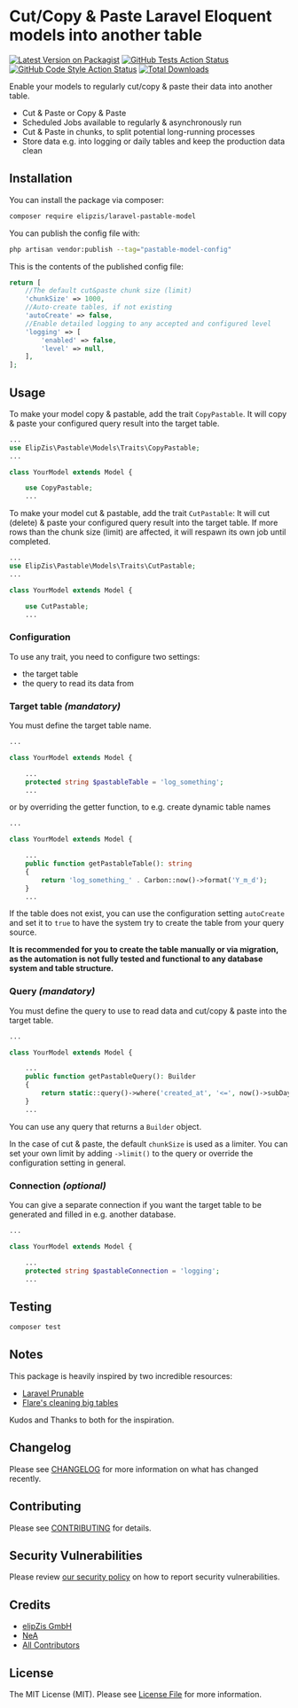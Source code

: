 # Cut/Copy & Paste Laravel Eloquent models into another table

[![Latest Version on Packagist](https://img.shields.io/packagist/v/elipzis/laravel-pastable-model.svg?style=flat-square)](https://packagist.org/packages/elipzis/laravel-pastable-model)
[![GitHub Tests Action Status](https://img.shields.io/github/actions/workflow/status/elipzis/laravel-pastable-model/run-tests.yml?branch=main&label=tests&style=flat-square)](https://github.com/elipzis/laravel-pastable-model/actions?query=workflow%3Arun-tests+branch%3Amain)
[![GitHub Code Style Action Status](https://img.shields.io/github/actions/workflow/status/elipzis/laravel-pastable-model/fix-php-code-style-issues.yml?branch=main&label=code%20style&style=flat-square)](https://github.com/elipzis/laravel-pastable-model/actions?query=workflow%3A"Fix+PHP+code+style+issues"+branch%3Amain)
[![Total Downloads](https://img.shields.io/packagist/dt/elipzis/laravel-pastable-model.svg?style=flat-square)](https://packagist.org/packages/elipzis/laravel-pastable-model)

Enable your models to regularly cut/copy & paste their data into another table.

- Cut & Paste or Copy & Paste
- Scheduled Jobs available to regularly & asynchronously run
- Cut & Paste in chunks, to split potential long-running processes
- Store data e.g. into logging or daily tables and keep the production data clean

## Installation

You can install the package via composer:

```bash
composer require elipzis/laravel-pastable-model
```

You can publish the config file with:

```bash
php artisan vendor:publish --tag="pastable-model-config"
```

This is the contents of the published config file:

```php
return [
    //The default cut&paste chunk size (limit)
    'chunkSize' => 1000,
    //Auto-create tables, if not existing
    'autoCreate' => false,
    //Enable detailed logging to any accepted and configured level
    'logging' => [
        'enabled' => false,
        'level' => null,
    ],
];
```

## Usage

To make your model copy & pastable, add the trait `CopyPastable`.
It will copy & paste your configured query result into the target table.

```php
...
use ElipZis\Pastable\Models\Traits\CopyPastable;
...

class YourModel extends Model {

    use CopyPastable;    
    ...
```

To make your model cut & pastable, add the trait `CutPastable`:
It will cut (delete) & paste your configured query result into the target table.
If more rows than the chunk size (limit) are affected, it will respawn its own job until completed.

```php
...
use ElipZis\Pastable\Models\Traits\CutPastable;
...

class YourModel extends Model {

    use CutPastable;    
    ...
```

### Configuration

To use any trait, you need to configure two settings:

- the target table
- the query to read its data from

### Target table _(mandatory)_

You must define the target table name.

```php
...

class YourModel extends Model {

    ...
    protected string $pastableTable = 'log_something';    
    ...
```

or by overriding the getter function, to e.g. create dynamic table names

```php
...

class YourModel extends Model {

    ...
    public function getPastableTable(): string
    {
        return 'log_something_' . Carbon::now()->format('Y_m_d');
    }
    ...
```

If the table does not exist, you can use the configuration setting `autoCreate` and set it to `true` to have the system
try to create the table from your query source.

**It is recommended for you to create the table manually or via migration, as the automation is not fully tested and
functional to any database system and table structure.**

### Query _(mandatory)_

You must define the query to use to read data and cut/copy & paste into the target table.

```php
...

class YourModel extends Model {

    ...
    public function getPastableQuery(): Builder
    {
        return static::query()->where('created_at', '<=', now()->subDay());
    }
    ...
```

You can use any query that returns a `Builder` object.

In the case of cut & paste, the default `chunkSize` is used as a limiter. You can set your own limit by
adding `->limit()` to the query or override the configuration setting in general.

### Connection _(optional)_

You can give a separate connection if you want the target table to be generated and filled in e.g. another database.

```php
...

class YourModel extends Model {

    ...
    protected string $pastableConnection = 'logging';    
    ...
```

## Testing

```bash
composer test
```

## Notes

This package is heavily inspired by two incredible resources:

- [Laravel Prunable](https://laravel.com/docs/10.x/eloquent#pruning-models)
- [Flare's cleaning big tables](https://flareapp.io/blog/7-how-to-safely-delete-records-in-massive-tables-on-aws-using-laravel)

Kudos and Thanks to both for the inspiration.

## Changelog

Please see [CHANGELOG](CHANGELOG.md) for more information on what has changed recently.

## Contributing

Please see [CONTRIBUTING](.github/CONTRIBUTING.md) for details.

## Security Vulnerabilities

Please review [our security policy](.github/SECURITY.md) on how to report security vulnerabilities.

## Credits

- [elipZis GmbH](https://github.com/elipZis)
- [NeA](https://github.com/nea)
- [All Contributors](https://github.com/elipZis/laravel-pastable-model/contributors)

## License

The MIT License (MIT). Please see [License File](LICENSE.md) for more information.

